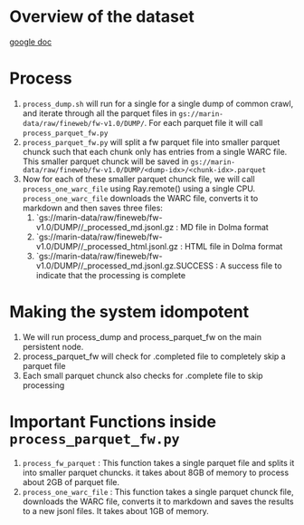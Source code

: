 # Overview of the dataset
[google doc](www.google.com)

# Process
1. `process_dump.sh` will run for a single for a single dump of common crawl, and iterate through all the parquet files in 
`gs://marin-data/raw/fineweb/fw-v1.0/DUMP/`. For each parquet file it will call `process_parquet_fw.py`
2. `process_parquet_fw.py` will split a fw parquet file into smaller parquet chunck such that each chunk only has entries from a 
single WARC file. This smaller parquet chunck will be saved in `gs://marin-data/raw/fineweb/fw-v1.0/DUMP/<dump-idx>/<chunk-idx>.parquet`
4. Now for each of these smaller parquet chunck file, we will call `process_one_warc_file` using Ray.remote() using a single CPU. 
`process_one_warc_file` downloads the WARC file, converts it to markdown and then saves three files:
   1. `gs://marin-data/raw/fineweb/fw-v1.0/DUMP/<dump-idx>/<chunk-idx>_processed_md.jsonl.gz : MD file in Dolma format
   2. `gs://marin-data/raw/fineweb/fw-v1.0/DUMP/<dump-idx>/<chunk-idx>_processed_html.jsonl.gz : HTML file in Dolma format
   3. `gs://marin-data/raw/fineweb/fw-v1.0/DUMP/<dump-idx>/<chunk-idx>_processed_md.jsonl.gz.SUCCESS : A success file to indicate that the processing is complete
# Making the system idompotent
1. We will run process_dump and process_parquet_fw on the main persistent node.
2. process_parquet_fw will check for .completed file to completely skip a parquet file
3. Each small parquet chunck also checks for .complete file to skip processing

# Important Functions inside `process_parquet_fw.py`
1. `process_fw_parquet` :  This function takes a single parquet file and splits it into smaller parquet chuncks. it takes about 8GB of memory to process about 2GB of parquet file.
2. `process_one_warc_file` : This function takes a single parquet chunck file, downloads the WARC file, converts it to markdown and saves the results to a new jsonl files. It takes about 1GB of memory.